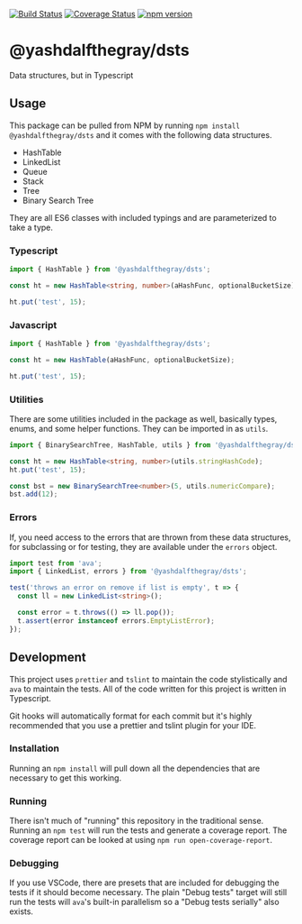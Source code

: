 [![Build Status](https://travis-ci.com/YashdalfTheGray/dsts.svg?branch=master)](https://travis-ci.com/YashdalfTheGray/dsts)
[![Coverage Status](https://coveralls.io/repos/github/YashdalfTheGray/dsts/badge.svg?branch=master)](https://coveralls.io/github/YashdalfTheGray/dsts?branch=master)
[![npm version](https://badge.fury.io/js/%40yashdalfthegray%2Fdsts.svg)](https://badge.fury.io/js/%40yashdalfthegray%2Fdsts)

# @yashdalfthegray/dsts

Data structures, but in Typescript

## Usage

This package can be pulled from NPM by running `npm install @yashdalfthegray/dsts` and it comes with the following data structures.

- HashTable
- LinkedList
- Queue
- Stack
- Tree
- Binary Search Tree

They are all ES6 classes with included typings and are parameterized to take a type.

### Typescript

```typescript
import { HashTable } from '@yashdalfthegray/dsts';

const ht = new HashTable<string, number>(aHashFunc, optionalBucketSize);

ht.put('test', 15);
```

### Javascript

```javascript
import { HashTable } from '@yashdalfthegray/dsts';

const ht = new HashTable(aHashFunc, optionalBucketSize);

ht.put('test', 15);
```

### Utilities

There are some utilities included in the package as well, basically types, enums, and some helper functions. They can be imported in as `utils`.

```typescript
import { BinarySearchTree, HashTable, utils } from '@yashdalfthegray/dsts';

const ht = new HashTable<string, number>(utils.stringHashCode);
ht.put('test', 15);

const bst = new BinarySearchTree<number>(5, utils.numericCompare);
bst.add(12);
```

### Errors

If, you need access to the errors that are thrown from these data structures, for subclassing or for testing, they are available under the `errors` object.

```typescript
import test from 'ava';
import { LinkedList, errors } from '@yashdalfthegray/dsts';

test('throws an error on remove if list is empty', t => {
  const ll = new LinkedList<string>();

  const error = t.throws(() => ll.pop());
  t.assert(error instanceof errors.EmptyListError);
});
```

## Development

This project uses `prettier` and `tslint` to maintain the code stylistically and `ava` to maintain the tests. All of the code written for this project is written in Typescript.

Git hooks will automatically format for each commit but it's highly recommended that you use a prettier and tslint plugin for your IDE.

### Installation

Running an `npm install` will pull down all the dependencies that are necessary to get this working.

### Running

There isn't much of "running" this repository in the traditional sense. Running an `npm test` will run the tests and generate a coverage report. The coverage report can be looked at using `npm run open-coverage-report`.

### Debugging

If you use VSCode, there are presets that are included for debugging the tests if it should become necessary. The plain "Debug tests" target will still run the tests will `ava`'s built-in parallelism so a "Debug tests serially" also exists.
